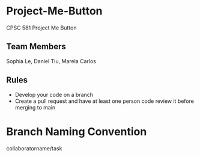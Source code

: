 # Project-Me-Button
CPSC 581 Project Me Button

## Team Members
Sophia Le, Daniel Tiu, Marela Carlos

## Rules
* Develop your code on a branch
* Create a pull request and have at least one person code review it before merging to main

# Branch Naming Convention
collaboratorname/task
